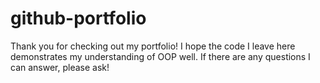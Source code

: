 # github-portfolio
Thank you for checking out my portfolio! 
I hope the code I leave here demonstrates my understanding of OOP well. If there are any questions I can answer, please ask!
